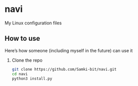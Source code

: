 # navi

My Linux configuration files 

## How to use

Here’s how someone (including myself in the future) can use it

1. Clone the repo

   ```bash
   git clone https://github.com/Samki-bit/navi.git
   cd navi
   python3 install.py
